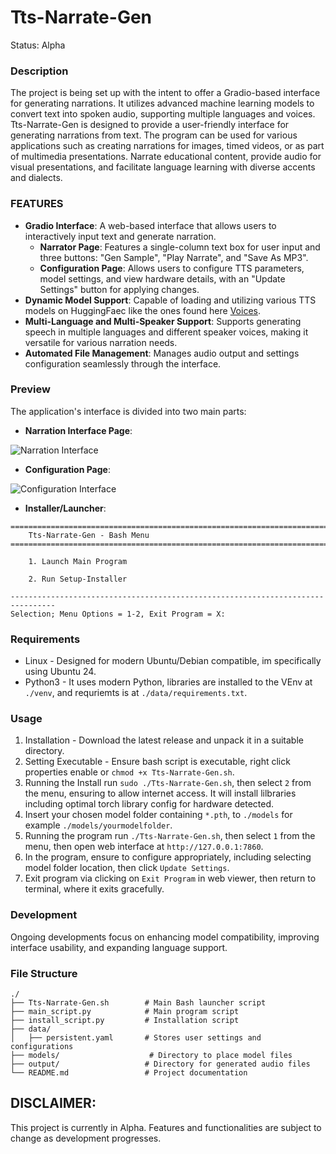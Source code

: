 # Tts-Narrate-Gen
Status: Alpha

### Description
The project is being set up with the intent to offer a Gradio-based interface for generating narrations. It utilizes advanced machine learning models to convert text into spoken audio, supporting multiple languages and voices. Tts-Narrate-Gen is designed to provide a user-friendly interface for generating narrations from text. The program can be used for various applications such as creating narrations for images, timed videos, or as part of multimedia presentations. Narrate educational content, provide audio for visual presentations, and facilitate language learning with diverse accents and dialects.

### FEATURES
- **Gradio Interface**: A web-based interface that allows users to interactively input text and generate narration.
  - **Narrator Page**: Features a single-column text box for user input and three buttons: "Gen Sample", "Play Narrate", and "Save As MP3".
  - **Configuration Page**: Allows users to configure TTS parameters, model settings, and view hardware details, with an "Update Settings" button for applying changes.
- **Dynamic Model Support**: Capable of loading and utilizing various TTS models on HuggingFaec like the ones found here [Voices](https://huggingface.co/voices). 
- **Multi-Language and Multi-Speaker Support**: Supports generating speech in multiple languages and different speaker voices, making it versatile for various narration needs.
- **Automated File Management**: Manages audio output and settings configuration seamlessly through the interface.

### Preview
The application's interface is divided into two main parts:
- **Narration Interface Page**:

![Narration Interface](media/narratio.png)

- **Configuration Page**:

![Configuration Interface](media/configuration.png)

- **Installer/Launcher**:
```
================================================================================
    Tts-Narrate-Gen - Bash Menu
================================================================================

    1. Launch Main Program

    2. Run Setup-Installer

--------------------------------------------------------------------------------
Selection; Menu Options = 1-2, Exit Program = X: 
```

### Requirements
- Linux - Designed for modern Ubuntu/Debian compatible, im specifically using Ubuntu 24.
- Python3 - It uses modern Python, libraries are installed to the VEnv at `./venv`, and requriemts is at `./data/requirements.txt`.

### Usage
1. Installation - Download the latest release and unpack it in a suitable directory.
2. Setting Executable - Ensure bash script is executable, right click properties enable or `chmod +x Tts-Narrate-Gen.sh`.
3. Running the Install run `sudo ./Tts-Narrate-Gen.sh`, then select `2` from the menu, ensuring to allow internet access. It will install lilbraries including optimal torch library config for hardware detected.
4. Insert your chosen model folder containing `*.pth`, to `./models` for example `./models/yourmodelfolder`. 
3. Running the program run `./Tts-Narrate-Gen.sh`, then select `1` from the menu, then open web interface at `http://127.0.0.1:7860`.
4. In the program, ensure to configure appropriately, including selecting model folder location, then click `Update Settings`.
5. Exit program via clicking on `Exit Program` in web viewer, then return to terminal, where it exits gracefully.

### Development
Ongoing developments focus on enhancing model compatibility, improving interface usability, and expanding language support.

### File Structure
```
./
├── Tts-Narrate-Gen.sh        # Main Bash launcher script
├── main_script.py            # Main program script
├── install_script.py         # Installation script
├── data/
│   ├── persistent.yaml       # Stores user settings and configurations
├── models/                    # Directory to place model files
├── output/                   # Directory for generated audio files
└── README.md                 # Project documentation
```

## DISCLAIMER:
This project is currently in Alpha. Features and functionalities are subject to change as development progresses.

